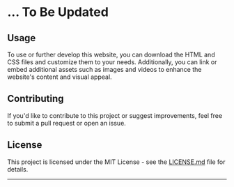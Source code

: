 # ... To Be Updated

## Usage

To use or further develop this website, you can download the HTML and CSS files and customize them to your needs. Additionally, you can link or embed additional assets such as images and videos to enhance the website's content and visual appeal.

## Contributing

If you'd like to contribute to this project or suggest improvements, feel free to submit a pull request or open an issue.

## License

This project is licensed under the MIT License - see the [LICENSE.md](LICENSE.md) file for details.

---
